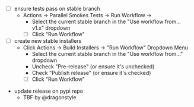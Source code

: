 - [ ] ensure tests pass on stable branch
  - Actions -> Parallel Smokes Tests -> Run Workflow ->
    - Select the current stable branch in the "Use workflow from... v1.x" dropdown
    - [ ] Click "Run Workflow"
- [ ] create new stable installers
  - Click Actions -> Build Installers -> "Run Workflow" Dropdown Menu
    - Select the current stable branch in the "Use workflow from..." dropdown
    - Uncheck "Pre-release" (or ensure it's unchecked)
    - Check "Publish release" (or ensure it's checked)
    - [ ] Click "Run Workflow"
- update release on pypi repo
  - TBF by @dragonstyle
